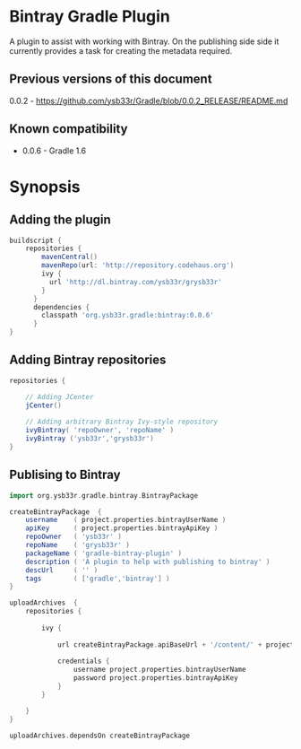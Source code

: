 

Bintray Gradle Plugin
======================

A plugin to assist with working with Bintray. On the publishing side side it 
currently provides a task for creating the metadata required.

Previous versions of this document
----------------------------------

0.0.2 - https://github.com/ysb33r/Gradle/blob/0.0.2_RELEASE/README.md

Known compatibility
-------------------

+ 0.0.6 - Gradle 1.6

Synopsis
========

Adding the plugin
-----------------

```groovy
buildscript {
    repositories {
        mavenCentral()
        mavenRepo(url: 'http://repository.codehaus.org')
        ivy {
          url 'http://dl.bintray.com/ysb33r/grysb33r'
        }
      }
      dependencies {
        classpath 'org.ysb33r.gradle:bintray:0.0.6'
      }
}
```

Adding Bintray repositories
---------------------------
```groovy
repositories {

	// Adding JCenter
	jCenter()
	
	// Adding arbitrary Bintray Ivy-style repository
	ivyBintray( 'repoOwner', 'repoName' )
	ivyBintray ('ysb33r','grysb33r')
}
```

Publising to Bintray
--------------------

```groovy
import org.ysb33r.gradle.bintray.BintrayPackage

createBintrayPackage  {
    username    ( project.properties.bintrayUserName )
    apiKey      ( project.properties.bintrayApiKey )
    repoOwner   ( 'ysb33r' )
    repoName    ( 'grysb33r' )
    packageName ( 'gradle-bintray-plugin' )
    description ( 'A plugin to help with publishing to bintray' )
    descUrl     ( '' )
    tags        ( ['gradle','bintray'] )
}

uploadArchives  {
    repositories {
                   
        ivy {
            
            url createBintrayPackage.apiBaseUrl + '/content/' + project.properties.bintrayUserName + '/' + bintrayRepo + '/' + project.moduleName + '/' + version
            
            credentials {
                username project.properties.bintrayUserName
                password project.properties.bintrayApiKey
            }
        }

    }
}

uploadArchives.dependsOn createBintrayPackage
```
